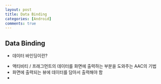 ```yaml
---
layout: post
title: Data Binding
categories: [Android]
comments: true
---
```


## Data Binding
* 데이터 바인딩이란? </br>
- 액티비티 / 프래그먼트의 데이터를 화면에 출력하는 부분을 도와주는 AAC의 기법 </br>
- 화면에 출력되는 뷰에 데이터를 담아서 출력해야 함 </br>
- 


